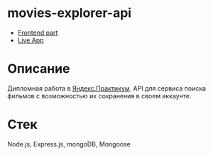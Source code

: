 # movies-explorer-api
- [Frontend part](https://github.com/temarazin/movies-explorer-frontend)
- [Live App](https://api.movie-explorer.temarazin.ru)

# Описание
Дипломная работа в [Яндекс.Практикум](https://practicum.yandex.ru/web/). API для сервиса поиска фильмов с возможностью их сохранения в своем аккаунте.

# Стек
Node.js, Express.js, mongoDB, Mongoose
